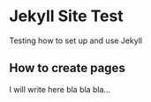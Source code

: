 # Jekyll Site Test
Testing how to set up and use Jekyll

## How to create pages
I will write here bla bla bla...
